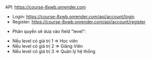 API: https://course-8xwb.onrender.com
- Login: https://course-8xwb.onrender.com/api/account/login
- Register: https://course-8xwb.onrender.com/api/account/register








* Phân quyền sẽ dưạ vào field "level": 
- Nếu level có giá trị 1 => Học viên
- Nếu level có giá trị 2 => Giảng Viên 
- Nếu level có giá trị 3 => Quản lý hệ thống
